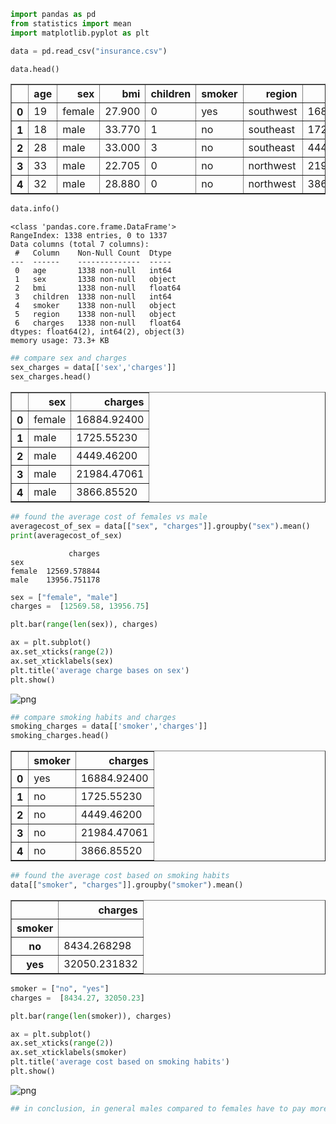 ```python
import pandas as pd
from statistics import mean
import matplotlib.pyplot as plt
```


```python
data = pd.read_csv("insurance.csv")
```


```python
data.head()
```




<div>
<style scoped>
    .dataframe tbody tr th:only-of-type {
        vertical-align: middle;
    }

    .dataframe tbody tr th {
        vertical-align: top;
    }

    .dataframe thead th {
        text-align: right;
    }
</style>
<table border="1" class="dataframe">
  <thead>
    <tr style="text-align: right;">
      <th></th>
      <th>age</th>
      <th>sex</th>
      <th>bmi</th>
      <th>children</th>
      <th>smoker</th>
      <th>region</th>
      <th>charges</th>
    </tr>
  </thead>
  <tbody>
    <tr>
      <th>0</th>
      <td>19</td>
      <td>female</td>
      <td>27.900</td>
      <td>0</td>
      <td>yes</td>
      <td>southwest</td>
      <td>16884.92400</td>
    </tr>
    <tr>
      <th>1</th>
      <td>18</td>
      <td>male</td>
      <td>33.770</td>
      <td>1</td>
      <td>no</td>
      <td>southeast</td>
      <td>1725.55230</td>
    </tr>
    <tr>
      <th>2</th>
      <td>28</td>
      <td>male</td>
      <td>33.000</td>
      <td>3</td>
      <td>no</td>
      <td>southeast</td>
      <td>4449.46200</td>
    </tr>
    <tr>
      <th>3</th>
      <td>33</td>
      <td>male</td>
      <td>22.705</td>
      <td>0</td>
      <td>no</td>
      <td>northwest</td>
      <td>21984.47061</td>
    </tr>
    <tr>
      <th>4</th>
      <td>32</td>
      <td>male</td>
      <td>28.880</td>
      <td>0</td>
      <td>no</td>
      <td>northwest</td>
      <td>3866.85520</td>
    </tr>
  </tbody>
</table>
</div>




```python
data.info()
```

    <class 'pandas.core.frame.DataFrame'>
    RangeIndex: 1338 entries, 0 to 1337
    Data columns (total 7 columns):
     #   Column    Non-Null Count  Dtype  
    ---  ------    --------------  -----  
     0   age       1338 non-null   int64  
     1   sex       1338 non-null   object 
     2   bmi       1338 non-null   float64
     3   children  1338 non-null   int64  
     4   smoker    1338 non-null   object 
     5   region    1338 non-null   object 
     6   charges   1338 non-null   float64
    dtypes: float64(2), int64(2), object(3)
    memory usage: 73.3+ KB



```python
## compare sex and charges
sex_charges = data[['sex','charges']]
sex_charges.head()
```




<div>
<style scoped>
    .dataframe tbody tr th:only-of-type {
        vertical-align: middle;
    }

    .dataframe tbody tr th {
        vertical-align: top;
    }

    .dataframe thead th {
        text-align: right;
    }
</style>
<table border="1" class="dataframe">
  <thead>
    <tr style="text-align: right;">
      <th></th>
      <th>sex</th>
      <th>charges</th>
    </tr>
  </thead>
  <tbody>
    <tr>
      <th>0</th>
      <td>female</td>
      <td>16884.92400</td>
    </tr>
    <tr>
      <th>1</th>
      <td>male</td>
      <td>1725.55230</td>
    </tr>
    <tr>
      <th>2</th>
      <td>male</td>
      <td>4449.46200</td>
    </tr>
    <tr>
      <th>3</th>
      <td>male</td>
      <td>21984.47061</td>
    </tr>
    <tr>
      <th>4</th>
      <td>male</td>
      <td>3866.85520</td>
    </tr>
  </tbody>
</table>
</div>




```python
## found the average cost of females vs male
averagecost_of_sex = data[["sex", "charges"]].groupby("sex").mean()
print(averagecost_of_sex)
```

                 charges
    sex                 
    female  12569.578844
    male    13956.751178



```python
sex = ["female", "male"]
charges =  [12569.58, 13956.75]

plt.bar(range(len(sex)), charges)

ax = plt.subplot()
ax.set_xticks(range(2))
ax.set_xticklabels(sex)
plt.title('average charge bases on sex')
plt.show()
```


    
![png](output_6_0.png)
    



```python
## compare smoking habits and charges
smoking_charges = data[['smoker','charges']]
smoking_charges.head()
```




<div>
<style scoped>
    .dataframe tbody tr th:only-of-type {
        vertical-align: middle;
    }

    .dataframe tbody tr th {
        vertical-align: top;
    }

    .dataframe thead th {
        text-align: right;
    }
</style>
<table border="1" class="dataframe">
  <thead>
    <tr style="text-align: right;">
      <th></th>
      <th>smoker</th>
      <th>charges</th>
    </tr>
  </thead>
  <tbody>
    <tr>
      <th>0</th>
      <td>yes</td>
      <td>16884.92400</td>
    </tr>
    <tr>
      <th>1</th>
      <td>no</td>
      <td>1725.55230</td>
    </tr>
    <tr>
      <th>2</th>
      <td>no</td>
      <td>4449.46200</td>
    </tr>
    <tr>
      <th>3</th>
      <td>no</td>
      <td>21984.47061</td>
    </tr>
    <tr>
      <th>4</th>
      <td>no</td>
      <td>3866.85520</td>
    </tr>
  </tbody>
</table>
</div>




```python
## found the average cost based on smoking habits
data[["smoker", "charges"]].groupby("smoker").mean()
```




<div>
<style scoped>
    .dataframe tbody tr th:only-of-type {
        vertical-align: middle;
    }

    .dataframe tbody tr th {
        vertical-align: top;
    }

    .dataframe thead th {
        text-align: right;
    }
</style>
<table border="1" class="dataframe">
  <thead>
    <tr style="text-align: right;">
      <th></th>
      <th>charges</th>
    </tr>
    <tr>
      <th>smoker</th>
      <th></th>
    </tr>
  </thead>
  <tbody>
    <tr>
      <th>no</th>
      <td>8434.268298</td>
    </tr>
    <tr>
      <th>yes</th>
      <td>32050.231832</td>
    </tr>
  </tbody>
</table>
</div>




```python
smoker = ["no", "yes"]
charges =  [8434.27, 32050.23]

plt.bar(range(len(smoker)), charges)

ax = plt.subplot()
ax.set_xticks(range(2))
ax.set_xticklabels(smoker)
plt.title('average cost based on smoking habits')
plt.show()
```


    
![png](output_9_0.png)
    



```python
## in conclusion, in general males compared to females have to pay more and smokers to nonsomkers have to pay more

```

